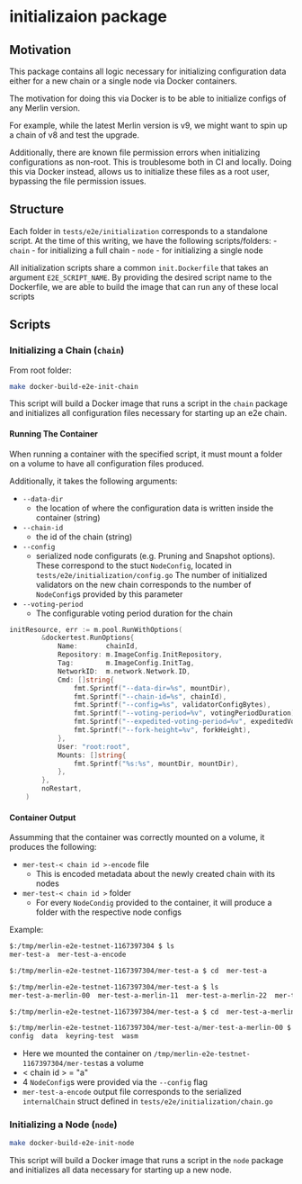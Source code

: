 # initializaion package

## Motivation

This package contains all logic necessary for initializing configuration
data either for a new chain or a single node via Docker containers.

The motivation for doing this via Docker is to be able to initialize
configs of any Merlin version.

For example, while the latest Merlin version is v9,
we might want to spin up a chain of v8 and test the upgrade.

Additionally, there are known file permission errors when initializing
configurations as non-root. This is troublesome both in CI and locally.
Doing this via Docker instead, allows us to initialize these files as
a root user, bypassing the file permission issues.

## Structure

Each folder in `tests/e2e/initialization` corresponds to a standalone script.
At the time of this writing, we have the following scripts/folders:
    - `chain` - for initializing a full chain
    - `node` - for initializing a single node

All initialization scripts share a common `init.Dockerfile` that
takes an argument `E2E_SCRIPT_NAME`. By providing the desired script
name to the Dockerfile, we are able to build the image that can run
any of these local scripts

## Scripts

### Initializing a Chain (`chain`)

From root folder:

```sh
make docker-build-e2e-init-chain
```

This script will build a Docker image that runs a script in the `chain` package
and initializes all configuration files necessary for starting up an e2e chain.

#### Running The Container

When running a container with the specified script, it must mount a folder on a volume
to have all configuration files produced.

Additionally, it takes the following arguments:

- `--data-dir`
  - the location of where the configuration data is written inside
    the container (string)
- `--chain-id`
  - the id of the chain (string)
- `--config`
  - serialized node configurats (e.g. Pruning and Snapshot options).
    These correspond to the stuct `NodeConfig`, located in
    `tests/e2e/initialization/config.go` The number of initialized
    validators on the new chain corresponds to the number of
    `NodeConfig`s provided by this parameter
- `--voting-period`
  - The configurable voting period duration for the chain

```go
initResource, err := m.pool.RunWithOptions(
		&dockertest.RunOptions{
			Name:       chainId,
			Repository: m.ImageConfig.InitRepository,
			Tag:        m.ImageConfig.InitTag,
			NetworkID:  m.network.Network.ID,
			Cmd: []string{
				fmt.Sprintf("--data-dir=%s", mountDir),
				fmt.Sprintf("--chain-id=%s", chainId),
				fmt.Sprintf("--config=%s", validatorConfigBytes),
				fmt.Sprintf("--voting-period=%v", votingPeriodDuration),
				fmt.Sprintf("--expedited-voting-period=%v", expeditedVotingPeriodDuration),
				fmt.Sprintf("--fork-height=%v", forkHeight),
			},
			User: "root:root",
			Mounts: []string{
				fmt.Sprintf("%s:%s", mountDir, mountDir),
			},
		},
		noRestart,
	)
```

#### Container Output

Assumming that the container was correctly mounted on a volume,
it produces the following:

- `mer-test-< chain id >-encode` file
  - This is encoded metadata about the newly created chain with its nodes
- `mer-test-< chain id >` folder
  - For every `NodeCondig` provided to the container, it will produce a folder
    with the respective node configs

Example:

```sh
$:/tmp/merlin-e2e-testnet-1167397304 $ ls
mer-test-a  mer-test-a-encode

$:/tmp/merlin-e2e-testnet-1167397304/mer-test-a $ cd  mer-test-a

$:/tmp/merlin-e2e-testnet-1167397304/mer-test-a $ ls
mer-test-a-merlin-00  mer-test-a-merlin-11  mer-test-a-merlin-22  mer-test-a-merlin-33

$:/tmp/merlin-e2e-testnet-1167397304/mer-test-a $ cd  mer-test-a-merlin-00

$:/tmp/merlin-e2e-testnet-1167397304/mer-test-a/mer-test-a-merlin-00 $ ls
config  data  keyring-test  wasm
```

- Here we mounted the container on
`/tmp/merlin-e2e-testnet-1167397304/mer-test`as a volume
- < chain id > = "a"
- 4 `NodeConfig`s were provided via the `--config` flag
- `mer-test-a-encode` output file corresponds to the serialized `internalChain` struct
defined in `tests/e2e/initialization/chain.go`

### Initializing a Node (`node`)

```sh
make docker-build-e2e-init-node
```

This script will build a Docker image that runs a script in the `node` package
and initializes all data necessary for starting up a new node.
